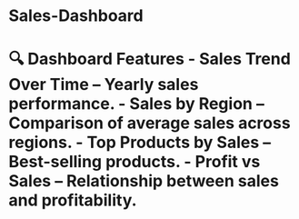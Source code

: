 # Sales-Dashboard
# 🔍 Dashboard Features  - **Sales Trend Over Time** – Yearly sales performance. - **Sales by Region** – Comparison of average sales across regions. - **Top Products by Sales** – Best-selling products. - **Profit vs Sales** – Relationship between sales and profitability.
